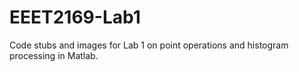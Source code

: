 # EEET2169-Lab1

Code stubs and images for Lab 1 on point operations and histogram processing in Matlab.

